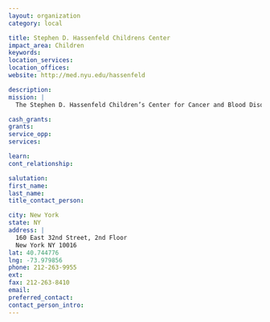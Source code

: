 ```yaml
---
layout: organization
category: local

title: Stephen D. Hassenfeld Childrens Center
impact_area: Children
keywords: 
location_services: 
location_offices: 
website: http://med.nyu.edu/hassenfeld

description: 
mission: |
  The Stephen D. Hassenfeld Children’s Center for Cancer and Blood Disorders at NYU Medical Center is one of the nation’s leading pediatric outpatient facilities for the treatment of childhood cancers and blood diseases.  

cash_grants: 
grants: 
service_opp: 
services: 

learn: 
cont_relationship: 

salutation: 
first_name: 
last_name: 
title_contact_person: 

city: New York
state: NY
address: |
  160 East 32nd Street, 2nd Floor  
  New York NY 10016
lat: 40.744776
lng: -73.979856
phone: 212-263-9955
ext: 
fax: 212-263-8410
email: 
preferred_contact: 
contact_person_intro: 
---
```

